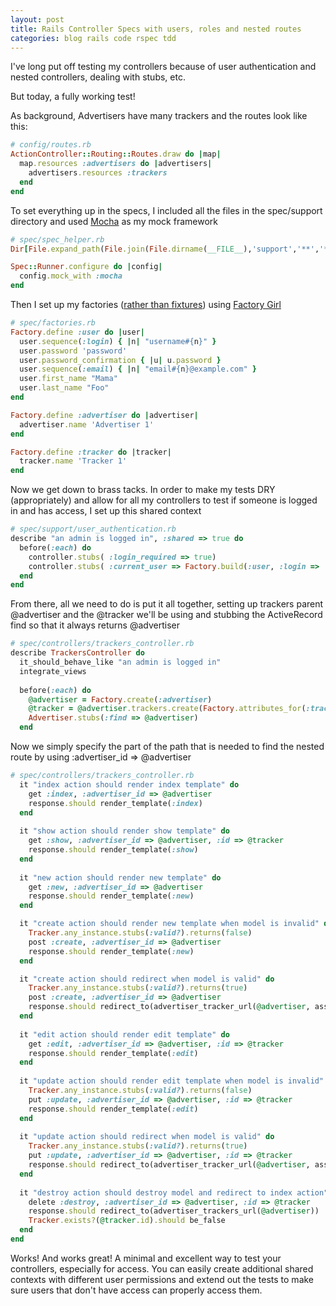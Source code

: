 ```yaml
---
layout: post
title: Rails Controller Specs with users, roles and nested routes
categories: blog rails code rspec tdd
---
```

I've long put off testing my controllers because of user authentication and nested controllers, dealing with stubs, etc.

But today, a fully working test!  

As background, Advertisers have many trackers and the routes look like this:
``` ruby
# config/routes.rb
ActionController::Routing::Routes.draw do |map|
  map.resources :advertisers do |advertisers|
    advertisers.resources :trackers
  end
end
```

To set everything up in the specs, I included all the files in the spec/support directory and used <a href="http://mocha.rubyforge.org/">Mocha</a> as my mock framework
``` ruby
# spec/spec_helper.rb
Dir[File.expand_path(File.join(File.dirname(__FILE__),'support','**','*.rb'))].each {|f| require f}

Spec::Runner.configure do |config|
  config.mock_with :mocha
end
```

Then I set up my factories (<a href="http://railscasts.com/episodes/158-factories-not-fixtures">rather than fixtures</a>) using <a href="http://github.com/thoughtbot/factory_girl">Factory Girl</a>

``` ruby
# spec/factories.rb
Factory.define :user do |user|
  user.sequence(:login) { |n| "username#{n}" }
  user.password 'password'
  user.password_confirmation { |u| u.password }
  user.sequence(:email) { |n| "email#{n}@example.com" }
  user.first_name "Mama"
  user.last_name "Foo"
end

Factory.define :advertiser do |advertiser|
  advertiser.name 'Advertiser 1'
end

Factory.define :tracker do |tracker|
  tracker.name 'Tracker 1'
end
```

Now we get down to brass tacks.  In order to make my tests DRY (appropriately) and allow for all my controllers to test if someone is logged in and has access, I set up this shared context
``` ruby
# spec/support/user_authentication.rb
describe "an admin is logged in", :shared => true do
  before(:each) do
    controller.stubs( :login_required => true)
    controller.stubs( :current_user => Factory.build(:user, :login => 'admin', :roles_list => ["super"]))
  end
end
```

From there, all we need to do is put it all together, setting up trackers parent @advertiser and the @tracker we'll be using and stubbing the ActiveRecord find so that it always returns @advertiser
``` ruby
# spec/controllers/trackers_controller.rb
describe TrackersController do
  it_should_behave_like "an admin is logged in"
  integrate_views
  
  before(:each) do
    @advertiser = Factory.create(:advertiser)
    @tracker = @advertiser.trackers.create(Factory.attributes_for(:tracker))
    Advertiser.stubs(:find => @advertiser)
  end
```
  
Now we simply specify the part of the path that is needed to find the nested route by using :advertiser_id => @advertiser
``` ruby
# spec/controllers/trackers_controller.rb
  it "index action should render index template" do
    get :index, :advertiser_id => @advertiser
    response.should render_template(:index)
  end
  
  it "show action should render show template" do
    get :show, :advertiser_id => @advertiser, :id => @tracker
    response.should render_template(:show)
  end
  
  it "new action should render new template" do
    get :new, :advertiser_id => @advertiser
    response.should render_template(:new)
  end

  it "create action should render new template when model is invalid" do
    Tracker.any_instance.stubs(:valid?).returns(false)
    post :create, :advertiser_id => @advertiser
    response.should render_template(:new)
  end

  it "create action should redirect when model is valid" do
    Tracker.any_instance.stubs(:valid?).returns(true)
    post :create, :advertiser_id => @advertiser
    response.should redirect_to(advertiser_tracker_url(@advertiser, assigns[:tracker]))
  end
  
  it "edit action should render edit template" do
    get :edit, :advertiser_id => @advertiser, :id => @tracker
    response.should render_template(:edit)
  end
  
  it "update action should render edit template when model is invalid" do
    Tracker.any_instance.stubs(:valid?).returns(false)
    put :update, :advertiser_id => @advertiser, :id => @tracker
    response.should render_template(:edit)
  end
  
  it "update action should redirect when model is valid" do
    Tracker.any_instance.stubs(:valid?).returns(true)
    put :update, :advertiser_id => @advertiser, :id => @tracker
    response.should redirect_to(advertiser_tracker_url(@advertiser, assigns[:tracker]))
  end
  
  it "destroy action should destroy model and redirect to index action" do
    delete :destroy, :advertiser_id => @advertiser, :id => @tracker
    response.should redirect_to(advertiser_trackers_url(@advertiser))
    Tracker.exists?(@tracker.id).should be_false
  end
end
```

Works!   And works great!   A minimal and excellent way to test your controllers, especially for access.  You can easily create additional shared contexts with different user permissions and extend out the tests to make sure users that don't have access can properly access them.
